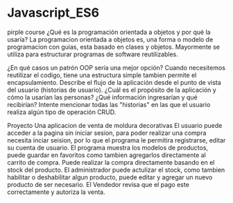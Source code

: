 # Javascript_ES6
pirple course
¿Qué es la programación orientada a objetos y por qué la usaría?
La programacion orientada a objetos es, una forma o modelo de programacion con guias,
esta basado en clases y objetos. 
Mayormente se utiliza para estructurar programas de software reutilizables.

¿En qué casos un patrón OOP sería una mejor opción?
Cuando necesitemos reutilizar el codigo, tiene una estructura simple tambien permite el encapsulamiento.
Describe el flujo de la aplicación desde el punto de vista del usuario (historias de usuario).
¿Cuál es el propósito de la aplicación y cómo la usarían las personas? ¿Qué información ingresarían y qué recibirían?
Intente mencionar todas las "historias" en las que el usuario realiza algún tipo de operación CRUD.

Proyecto
Una aplicacion de venta de moldura decorativas
El usuario puede acceder a la pagina sin iniciar sesion, para poder realizar una compra necesita inciar seision, por lo que el 
programa le permitira registrarse, editar su cuenta de usuario.
El programa muestra los modelos de productos, puede guardar en favoritos como tambien agregarlos directamente al carrito de compra.
Puede realizar la compra directamente basando en el stock del producto.
El administrador puede actulizar el stock, como tambien habilitar o deshabilitar algun producto, puede editar y agregar un nuevo producto de ser necesario.
El Vendedor revisa que el pago este correctamente y autoriza la venta.
